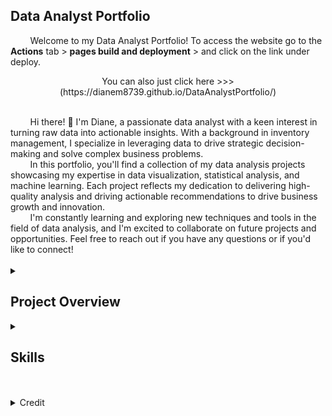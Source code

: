 ## Data Analyst Portfolio<br>
<span style="font size: 8 px;">
&nbsp; &nbsp; &nbsp; &nbsp;
Welcome to my Data Analyst Portfolio! To access the website go to the <b>Actions</b> tab > <b>pages build and deployment</b> > and click on the link under deploy.<br>
<p align="center" width="100%">You can also just click here >>> (https://dianem8739.github.io/DataAnalystPortfolio/)</p><br>
&nbsp; &nbsp; &nbsp; &nbsp;
Hi there! 👋 I'm Diane, a passionate data analyst with a keen interest in turning raw data into actionable insights. With a background in inventory management, I specialize in leveraging data to drive strategic decision-making and solve complex business problems.<br>
&nbsp; &nbsp; &nbsp; &nbsp;
In this portfolio, you'll find a collection of my data analysis projects showcasing my expertise in data visualization, statistical analysis, and machine learning. Each project reflects my dedication to delivering high-quality analysis and driving actionable recommendations to drive business growth and innovation.<br>
&nbsp; &nbsp; &nbsp; &nbsp;
I'm constantly learning and exploring new techniques and tools in the field of data analysis, and I'm excited to collaborate on future projects and opportunities. Feel free to reach out if you have any questions or if you'd like to connect!<br><br>

<details>
<summary><h2>Project Overview</h2></summary>

Below, you'll find a collection of my data analysis projects showcasing my expertise in various areas of data analysis, including data visualization, statistical analysis, and exploratory data analysis.

### Project 1: Sales Analysis Dashboard - Lariat Rental Car Analysis
- **Objective**: Analyze sales data to identify trends, patterns, and opportunities for optimization.
- **Tools Used**: Microsoft Excel and Powerpoint
- **Description**: This project involved cleaning and processing sales data, creating interactive visualizations in Excel, and deriving insights to improve sales performance. Strategies, findings, and suggestions are also included.

### Project 2: Customer Insights Product Analysis - Vehicle Fuel Efficiency Analysis
- **Objective**: Deliver actionable insights and recommendations to the client's online consumer products review site, facilitating the selection and promotion of vehicles with optimal fuel efficiency and cost-effectiveness for consumers.
- **Tools Used**: Microsoft Excel and Powerpoint
- **Description**: Conducting data analysis to identify the factors impacting vehicle fuel efficiency. 

### Project 3: Analysis of Sales and Performance Data
- **Objective**: The objective is to analyze video game sales and performance data to inform strategic decisions, maximize sales, and optimize return on investment for gaming companies.
- **Tools Used**: Python, Jupyter Notebook, Microsoft Word, PowerPoint, Excel
- **Description**: Analyze video game sales and performance data to identify key factors contributing to successful game launches, understand consumer preferences, and make informed decisions regarding game development, marketing strategies, and platform selection. The ultimate goal is to maximize game sales, increase market share, and optimize return on investment (ROI) for gaming companies.


Feel free to explore each project for more details and insights into my data analysis capabilities. If you have any questions or would like to collaborate on a project, don't hesitate to reach out!

</details>


<details>
<summary><h2>Skills</h2></summary>


   | Programming Languages | Tools         | Visualizations |
   |------------------------|---------------|----------------|
   | SQL                    | Pandas        | Matplotlib     |
   | Python                 | NumPy         | Seaborn        |
   |                        | PostgreSQL    | Tableau        |
   |                        | Excel         | Excel          |
   |                        | Powerpoint    |                |
  


</details>


</span>
<br><br><details>
<summary>Credit</summary>
<span style="font-size: 10 px;">
 	
	Dimension by HTML5 UP
	html5up.net | @ajlkn<br>
	Demo Images: Unsplash (unsplash.com)<br>
	Icons:Font Awesome (fontawesome.io)<br>
	Other:jQuery (jquery.com)<br>
 	Responsive Tools (github.com/ajlkn/responsive-tools)
</span>
</details>


